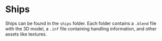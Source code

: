 # Ships

Ships can be found in the `ships` folder. Each folder contains a `.blend` file with the 3D model, a `.inf` file containing handling information, and other assets like textures.
